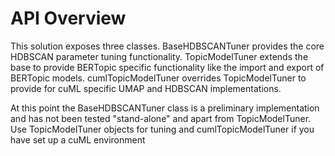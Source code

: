 # API Overview

This solution exposes three classes. BaseHDBSCANTuner provides the core HDBSCAN parameter tuning functionality. TopicModelTuner extends the base to provide BERTopic specific functionality like the import and export of BERTopic models. cumlTopicModelTuner overrides TopicModelTuner to provide for cuML specific UMAP and HDBSCAN implementations.

At this point the BaseHDBSCANTuner class is a preliminary implementation and has not been tested "stand-alone" and apart from TopicModelTuner. Use TopicModelTuner objects for tuning and cumlTopicModelTuner if you have set up a cuML environment


